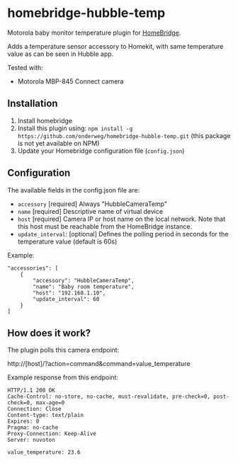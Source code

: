 # homebridge-hubble-temp

Motorola baby monitor temperature plugin for [HomeBridge](https://github.com/nfarina/homebridge).

Adds a temperature sensor accessory to Homekit, with same temperature value as can be seen in Hubble app.

Tested with:

- Motorola MBP-845 Connect camera

## Installation

1. Install homebridge
2. Install this plugin using: `npm install -g https://github.com/onderweg/homebridge-hubble-temp.git` (this package is not yet available on NPM)
3. Update your Homebridge configuration file (`config.json`)

## Configuration

The available fields in the config.json file are:
 - `accessory` [required] Always "HubbleCameraTemp"
 - `name` [required] Descriptive name of virtual device
 - `host` [required] Camera IP or host name on the local network. Note that this host must be reachable from the HomeBridge instance.
 - `update_interval`: [optional] Defines the polling period in seconds for the temperature value (default is 60s)

Example:

```
"accessories": [
    {
        "accessory": "HubbleCameraTemp",
        "name": "Baby room temperature",
        "host": "192.168.1.10",
        "update_interval": 60
    }    
]
```

## How does it work?

The plugin polls this camera endpoint:

http://[host]/?action=command&command=value_temperature

Example response from this endpoint:

```http
HTTP/1.1 200 OK
Cache-Control: no-store, no-cache, must-revalidate, pre-check=0, post-check=0, max-age=0
Connection: Close
Content-type: text/plain
Expires: 0
Pragma: no-cache
Proxy-Connection: Keep-Alive
Server: nuvoton

value_temperature: 23.6
```
